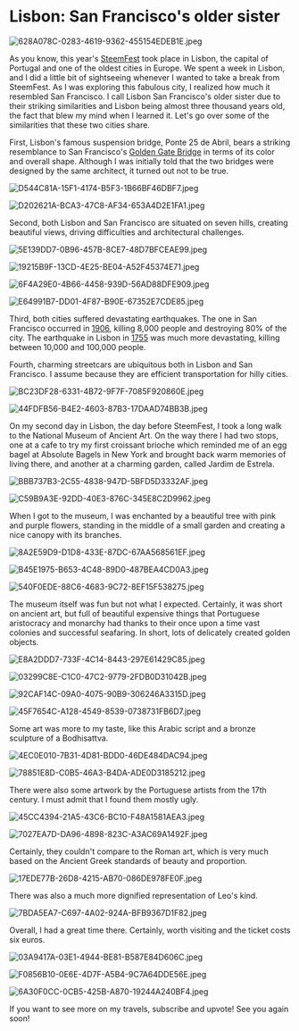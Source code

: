 # Lisbon: San Francisco's older sister

![628A078C-0283-4619-9362-455154EDEB1E.jpeg](https://steemitimages.com/DQmfYHVJMF85jYGh1WTfLGtXPp87HH6Xox93Kop4BJaAHjB/628A078C-0283-4619-9362-455154EDEB1E.jpeg)

As you know, this year's [SteemFest](https://steemit.com/steemfest/@arunaelentari/steemfest-in-lisbon-a-crazy-five-day-long-party) took place in Lisbon, the capital of Portugal and one of the oldest cities in Europe. We spent a week in Lisbon, and I did a little bit of sightseeing whenever I wanted to take a break from SteemFest. As I was exploring this fabulous city, I realized how much it resembled San Francisco. I call Lisbon San Francisco's older sister due to their striking similarities and Lisbon being almost three thousand years old, the fact that blew my mind when I learned it. Let's go over some of the similarities that these two cities share. 

First, Lisbon's famous suspension bridge, Ponte 25 de Abril, bears a striking resemblance to San Francisco's [Golden Gate Bridge](https://en.m.wikipedia.org/wiki/Golden_Gate_Bridge) in terms of its color and overall shape. Although I was initially told that the two bridges were designed by the same architect, it turned out not to be true. 

![D544C81A-15F1-4174-B5F3-1B66BF46DBF7.jpeg](https://steemitimages.com/DQmSMPceYDzU4a9qi7S1bP91mRkQNLJdaPzPDwq4o6zHxx1/D544C81A-15F1-4174-B5F3-1B66BF46DBF7.jpeg)

![D202621A-BCA3-47C8-AF34-653A4D2E1FA1.jpeg](https://steemitimages.com/DQmcAy7Auh5Boy9LxakXfotrapuXQGfXimSYjAxE2cMuhi4/D202621A-BCA3-47C8-AF34-653A4D2E1FA1.jpeg)

Second, both Lisbon and San Francisco are situated on seven hills, creating beautiful views, driving difficulties and architectural challenges.

![5E139DD7-0B96-457B-8CE7-48D7BFCEAE99.jpeg](https://steemitimages.com/DQmXchcsSLUTUZfX7E2Ddrv6rpC7udvyx91QWdK7fYmnoNW/5E139DD7-0B96-457B-8CE7-48D7BFCEAE99.jpeg)

![19215B9F-13CD-4E25-BE04-A52F45374E71.jpeg](https://steemitimages.com/DQmSqbAt698Ajsppmez8s6PTxEtRmketGrSHAge38qBD1rT/19215B9F-13CD-4E25-BE04-A52F45374E71.jpeg)

![6F4A29E0-4B66-4458-939D-56AD88DFE909.jpeg](https://steemitimages.com/DQmWNfwxCQUMQPXuK34dWwmbu7sWrgd9sj9ipcux6FgQ6XQ/6F4A29E0-4B66-4458-939D-56AD88DFE909.jpeg)

![E64991B7-DD01-4F87-B90E-67352E7CDE85.jpeg](https://steemitimages.com/DQmcYHKeyK3JyXTQp9d6Pb2gugmsisbNNK8uawCyYUweGaW/E64991B7-DD01-4F87-B90E-67352E7CDE85.jpeg)

Third, both cities suffered devastating earthquakes. The one in San Francisco occurred in [1906](https://en.m.wikipedia.org/wiki/1906_San_Francisco_earthquake), killing 8,000 people and destroying 80% of the city. The earthquake in Lisbon in [1755](https://en.m.wikipedia.org/wiki/1755_Lisbon_earthquake) was much more devastating, killing between 10,000 and 100,000 people.

Fourth, charming streetcars are ubiquitous both in Lisbon and San Francisco. I assume because they are efficient transportation for hilly cities.

![BC23DF28-6331-4B72-9F7F-7085F920860E.jpeg](https://steemitimages.com/DQmXxeCyAxc7j99y2gzndyegnNgJb6ih76oQqcgQ8cW2vuK/BC23DF28-6331-4B72-9F7F-7085F920860E.jpeg)

![44FDFB56-B4E2-4603-87B3-17DAAD74BB3B.jpeg](https://steemitimages.com/DQmP9GyjcUEBAsskKeWFpsg7DemQYUYtPdV77kiVF1fxo3n/44FDFB56-B4E2-4603-87B3-17DAAD74BB3B.jpeg)

On my second day in Lisbon, the day before SteemFest, I took a long walk to the National Museum of Ancient Art. On the way there I had two stops, one at a cafe to try my first croissant brioche which reminded me of an egg bagel at Absolute Bagels in New York and brought back warm memories of living there, and another at a charming garden, called Jardim de Estrela. 

![BBB737B3-2C55-4838-947D-5BFD5D3332AF.jpeg](https://steemitimages.com/DQmPut6cgyPE4EQkiEG1sz1dwYDxrXBGgiVLfr64RicaXtY/BBB737B3-2C55-4838-947D-5BFD5D3332AF.jpeg)

![C59B9A3E-92DD-40E3-876C-345E8C2D9962.jpeg](https://steemitimages.com/DQmVfyLPRmz5fYD9B3Ua9ioZ9rJQopxWufAvLZT6M4xWt8M/C59B9A3E-92DD-40E3-876C-345E8C2D9962.jpeg)

When I got to the museum, I was enchanted by a beautiful tree with pink and purple flowers, standing in the middle of a small garden and creating a nice canopy with its branches.

![8A2E59D9-D1D8-433E-87DC-67AA568561EF.jpeg](https://steemitimages.com/DQmPqPguRXqGD4JAyrfegRsSrfpiifkbVH76dKpdVMyTYtY/8A2E59D9-D1D8-433E-87DC-67AA568561EF.jpeg)

![B45E1975-B653-4C48-89D0-487BEA4CD0A3.jpeg](https://steemitimages.com/DQmXNjdQN8wuUjxgefsah9cZQvRhBFFkZ4ETUZAC4reWvfL/B45E1975-B653-4C48-89D0-487BEA4CD0A3.jpeg)

![540F0EDE-88C6-4683-9C72-8EF15F538275.jpeg](https://steemitimages.com/DQmT7By22WSd31vKGASS3VXHf7SBbdrdT6PqNBWGomRyisK/540F0EDE-88C6-4683-9C72-8EF15F538275.jpeg)

The museum itself was fun but not what I expected. Certainly, it was short on ancient art, but full of beautiful expensive things that Portuguese aristocracy and monarchy had thanks to their once upon a time vast colonies and successful seafaring. In short, lots of delicately created golden objects. 

![E8A2DDD7-733F-4C14-8443-297E61429C85.jpeg](https://steemitimages.com/DQmTrfQqyaqxKuu1DyzaZAz2jmrCC35rAKwfb7AEiDuiNud/E8A2DDD7-733F-4C14-8443-297E61429C85.jpeg)

![03299C8E-C1C0-47C2-9779-2FDB0D31042B.jpeg](https://steemitimages.com/DQmYv3kP15ha5ox4LsXEuLqj6tXmakP4Wj8SF6Fq3pqBaqe/03299C8E-C1C0-47C2-9779-2FDB0D31042B.jpeg)

![92CAF14C-09A0-4075-90B9-306246A3315D.jpeg](https://steemitimages.com/DQmb4UctfWXrkCznhM7EhNgVpYHnm4ybJHFZ3Lv5b6xfoot/92CAF14C-09A0-4075-90B9-306246A3315D.jpeg)

![45F7654C-A128-4549-8539-0738731FB6D7.jpeg](https://steemitimages.com/DQmdLZKBW8CQ9TX7dwaYECUMdSUb89co2AfJ9dXEE9DJZBq/45F7654C-A128-4549-8539-0738731FB6D7.jpeg)

Some art was more to my taste, like this Arabic script and a bronze sculpture of a Bodhisattva.

![4EC0E010-7B31-4D81-BDD0-46DE484DAC94.jpeg](https://steemitimages.com/DQmaf3LJGp9yo6YpbXRMWmDa1jzLjvCEhpC5nS7j74VTchs/4EC0E010-7B31-4D81-BDD0-46DE484DAC94.jpeg)

![78851E8D-C0B5-46A3-B4DA-ADE0D3185212.jpeg](https://steemitimages.com/DQmTKNM3gPRocBrHf78sEkauHdC1w9NRpHTtx6zXwhjzMrM/78851E8D-C0B5-46A3-B4DA-ADE0D3185212.jpeg)

There were also some artwork by the Portuguese artists from the 17th century. I must admit that I found them mostly ugly.

![45CC4394-21A5-43C6-BC10-F48A1581AEA3.jpeg](https://steemitimages.com/DQmdFBPK1cNqEYszcHWqZBH92pERoSfM2bmkPX1LrHVn6n6/45CC4394-21A5-43C6-BC10-F48A1581AEA3.jpeg)

![7027EA7D-DA96-4898-823C-A3AC69A1492F.jpeg](https://steemitimages.com/DQmefzTty6FWTDfLAfmBZFrpn6iAesjewKwnota9baxVX3w/7027EA7D-DA96-4898-823C-A3AC69A1492F.jpeg)

Certainly, they couldn't compare to the Roman art, which is very much based on the Ancient Greek standards of beauty and proportion.

![17EDE77B-26D8-4215-AB70-086DE978FE0F.jpeg](https://steemitimages.com/DQmNYnssm6wFDHzo6Lcte6akeY91Fmz6Eg7F6hcYXv4gv2e/17EDE77B-26D8-4215-AB70-086DE978FE0F.jpeg)

There was also a much more dignified representation of Leo's kind. 

![7BDA5EA7-C697-4A02-924A-BFB9367D1F82.jpeg](https://steemitimages.com/DQmaVXMXgAjpouCg6HtP39TK35e87FHVTpQP2hSGenPTwDi/7BDA5EA7-C697-4A02-924A-BFB9367D1F82.jpeg)

Overall, I had a great time there. Certainly, worth visiting and the ticket costs six euros. 

![03A9417A-03E1-4944-BE81-B587E84D606C.jpeg](https://steemitimages.com/DQmQTLNUJgVwgdP4LMGwXZWzeRpFCvJkRvea4b3BzTTDYJ7/03A9417A-03E1-4944-BE81-B587E84D606C.jpeg)

![F0856B10-0E6E-4D7F-A5B4-9C7A64DDE56E.jpeg](https://steemitimages.com/DQmeZ7zHicFjrpZHkBabdXaADSMCcRaxj8K1m4jGLUfEvDa/F0856B10-0E6E-4D7F-A5B4-9C7A64DDE56E.jpeg)

![6A30F0CC-0CB5-425B-A870-19244A240BF4.jpeg](https://steemitimages.com/DQmZux6HMJTBeAnLiaUbSn1xSRNkQ2n2Vk3nFiNoG29PB4N/6A30F0CC-0CB5-425B-A870-19244A240BF4.jpeg)

If you want to see more on my travels, subscribe and upvote! See you again soon!


